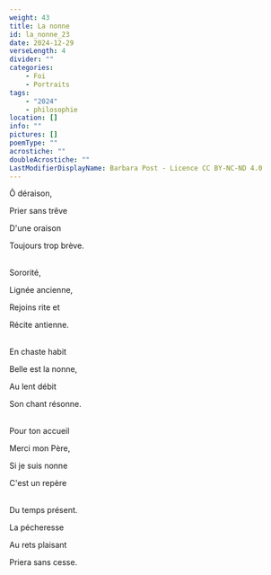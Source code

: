 ```yaml
---
weight: 43
title: La nonne
id: la_nonne_23
date: 2024-12-29
verseLength: 4
divider: ""
categories:
    - Foi
    - Portraits
tags:
    - "2024"
    - philosophie
location: []
info: ""
pictures: []
poemType: ""
acrostiche: ""
doubleAcrostiche: ""
LastModifierDisplayName: Barbara Post - Licence CC BY-NC-ND 4.0
---
```

Ô déraison,

Prier sans trêve

D'une oraison

Toujours trop brève.

 \
Sororité,

Lignée ancienne,

Rejoins rite et

Récite antienne.

 \
En chaste habit

Belle est la nonne,

Au lent débit

Son chant résonne.

 \
Pour ton accueil

Merci mon Père,

Si je suis nonne

C'est un repère

 \
Du temps présent.

La pécheresse

Au rets plaisant

Priera sans cesse.
